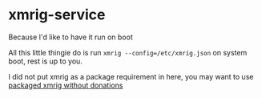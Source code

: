 # xmrig-service

Because I'd like to have it run on boot

All this little thingie do is run `xmrig --config=/etc/xmrig.json` on system boot, rest is up to you.

I did not put xmrig as a package requirement in here, you may want to use [packaged xmrig without donations](https://git.mrcyjanek.net/MrCyjaneK/xmrig-pack) 